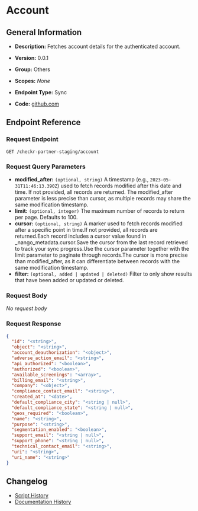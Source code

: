 <!-- BEGIN GENERATED CONTENT -->
# Account

## General Information

- **Description:** Fetches account details for the authenticated account.

- **Version:** 0.0.1
- **Group:** Others
- **Scopes:** _None_
- **Endpoint Type:** Sync
- **Code:** [github.com](https://github.com/NangoHQ/integration-templates/tree/main/integrations/checkr-partner-staging/syncs/account.ts)


## Endpoint Reference

### Request Endpoint

`GET /checkr-partner-staging/account`

### Request Query Parameters

- **modified_after:** `(optional, string)` A timestamp (e.g., `2023-05-31T11:46:13.390Z`) used to fetch records modified after this date and time. If not provided, all records are returned. The modified_after parameter is less precise than cursor, as multiple records may share the same modification timestamp.
- **limit:** `(optional, integer)` The maximum number of records to return per page. Defaults to 100.
- **cursor:** `(optional, string)` A marker used to fetch records modified after a specific point in time.If not provided, all records are returned.Each record includes a cursor value found in _nango_metadata.cursor.Save the cursor from the last record retrieved to track your sync progress.Use the cursor parameter together with the limit parameter to paginate through records.The cursor is more precise than modified_after, as it can differentiate between records with the same modification timestamp.
- **filter:** `(optional, added | updated | deleted)` Filter to only show results that have been added or updated or deleted.

### Request Body

_No request body_

### Request Response

```json
{
  "id": "<string>",
  "object": "<string>",
  "account_deauthorization": "<object>",
  "adverse_action_email": "<string>",
  "api_authorized": "<boolean>",
  "authorized": "<boolean>",
  "available_screenings": "<array>",
  "billing_email": "<string>",
  "company": "<object>",
  "compliance_contact_email": "<string>",
  "created_at": "<date>",
  "default_compliance_city": "<string | null>",
  "default_compliance_state": "<string | null>",
  "geos_required": "<boolean>",
  "name": "<string>",
  "purpose": "<string>",
  "segmentation_enabled": "<boolean>",
  "support_email": "<string | null>",
  "support_phone": "<string | null>",
  "technical_contact_email": "<string>",
  "uri": "<string>",
  "uri_name": "<string>"
}
```

## Changelog

- [Script History](https://github.com/NangoHQ/integration-templates/commits/main/integrations/checkr-partner-staging/syncs/account.ts)
- [Documentation History](https://github.com/NangoHQ/integration-templates/commits/main/integrations/checkr-partner-staging/syncs/account.md)

<!-- END  GENERATED CONTENT -->

